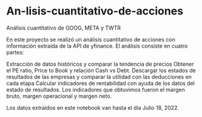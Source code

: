 # An-lisis-cuantitativo-de-acciones
Análisis cuantitativo de GOOG, META y TWTR

En este proyecto se realizó un análisis cuantitativo de acciones con información extraída de la API de yfinance. El análisis consiste en cuatro partes:
 
Extracción de datos históricos y comparar la tendencia de precios
Obtener el PE ratio, Price to Book y relación Cash vs Debt.
Descargar los estados de resultados de las empresas y comparar la utilidad con las deducciones en cada etapa
Calcular indicadores de rentabilidad con ayuda de los datos del estado de resultados. Los indicadores que obtuvimos fueron el margen bruto, margen operacional y margen neto.
 
Los datos extraídos en este notebook van hasta el día Julio 18, 2022.
